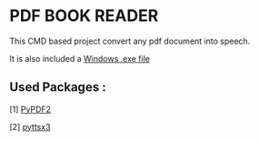 # PDF BOOK READER

This CMD based project convert any pdf document into speech.

It is also included a [Windows .exe file](https://github.com/baponkar/pdf-reader/blob/main/main.exe)

## Used Packages :

[1] [PyPDF2](https://pypi.org/project/PyPDF2/)

[2] [pyttsx3](https://pypi.org/project/pyttsx3/)
